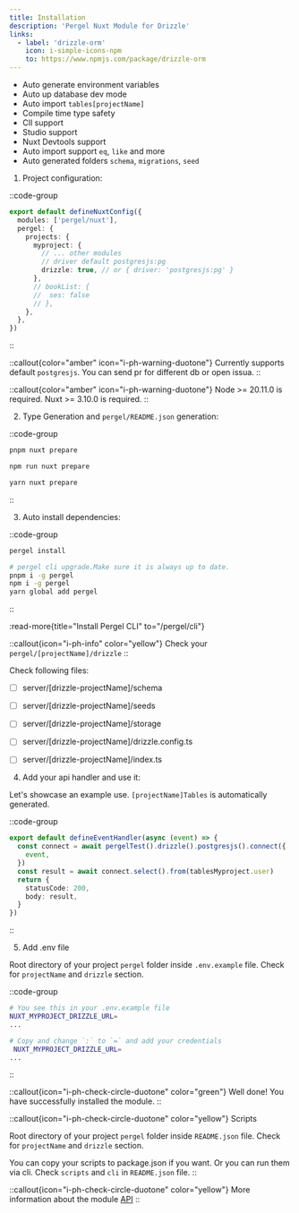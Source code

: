 ```yaml
---
title: Installation
description: 'Pergel Nuxt Module for Drizzle'
links:
  - label: 'drizzle-orm'
    icon: i-simple-icons-npm
    to: https://www.npmjs.com/package/drizzle-orm
---
```


- Auto generate environment variables
- Auto up database dev mode
- Auto import `tables[projectName]`
- Compile time type safety
- ClI support
- Studio support
- Nuxt Devtools support
- Auto import support `eq`, `like` and more
- Auto generated folders `schema`, `migrations`, `seed`


1. Project configuration:


::code-group
```ts [nuxt.config.ts]
export default defineNuxtConfig({
  modules: ['pergel/nuxt'],
  pergel: {
    projects: {
      myproject: {
        // ... other modules
        // driver default postgresjs:pg
        drizzle: true, // or { driver: 'postgresjs:pg' }
      },
      // bookList: {
      //  ses: false
      // },
    },
  },
})
```
::

::callout{color="amber" icon="i-ph-warning-duotone"}
Currently supports default `postgresjs`. You can send pr for different db or open issua.
::

::callout{color="amber" icon="i-ph-warning-duotone"}
Node >= 20.11.0 is required.
Nuxt >= 3.10.0 is required.
::

2. Type Generation and `pergel/README.json` generation:

::code-group
```sh [pnpm]
pnpm nuxt prepare
```
```sh [npm]
npm run nuxt prepare
```
```sh [yarn]
yarn nuxt prepare
```
::

3. Auto install dependencies:

::code-group
```sh [terminal]
pergel install
```
```sh [terminal]
# pergel cli upgrade.Make sure it is always up to date.
pnpm i -g pergel
npm i -g pergel
yarn global add pergel
```
::

:read-more{title="Install Pergel CLI" to="/pergel/cli"}

::callout{icon="i-ph-info" color="yellow"}
Check your `pergel/[projectName]/drizzle`
::

Check following files:

- [ ] server/[drizzle-projectName]/schema
- [ ] server/[drizzle-projectName]/seeds
- [ ] server/[drizzle-projectName]/storage
- [ ] server/[drizzle-projectName]/drizzle.config.ts
- [ ] server/[drizzle-projectName]/index.ts


4. Add your api handler and use it:

Let's showcase an example use.  `[projectName]Tables` is automatically generated. 

::code-group
```ts [server/api/test.ts]
export default defineEventHandler(async (event) => {
  const connect = await pergelTest().drizzle().postgresjs().connect({
    event,
  })
  const result = await connect.select().from(tablesMyproject.user)
  return {
    statusCode: 200,
    body: result,
  }
})
```
::


5. Add .env file

Root directory of your project `pergel` folder inside `.env.example` file. Check for `projectName` and `drizzle` section.

::code-group
```sh [.env]
# You see this in your .env.example file
NUXT_MYPROJECT_DRIZZLE_URL=
...

# Copy and change `:` to `=` and add your credentials
 NUXT_MYPROJECT_DRIZZLE_URL=
...
```
::

::callout{icon="i-ph-check-circle-duotone" color="green"}
Well done! You have successfully installed the module.
::

::callout{icon="i-ph-check-circle-duotone" color="yellow"}
Scripts

Root directory of your project `pergel` folder inside `README.json` file. Check for `projectName` and `drizzle` section.

You can copy your scripts to package.json if you want. Or you can run them via cli. Check `scripts` and `cli` in `README.json` file.
::

::callout{icon="i-ph-check-circle-duotone" color="yellow"}
 More information about the module [API](./2.api.md)
::

